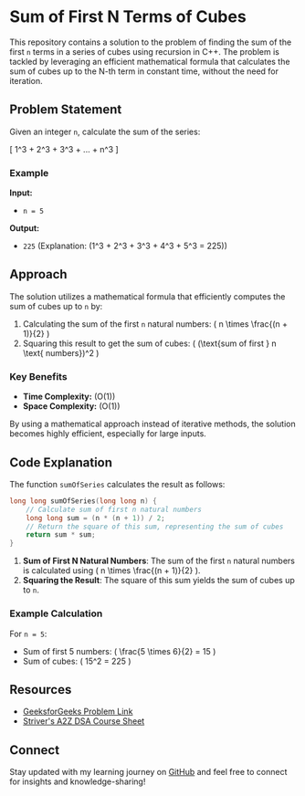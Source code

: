 # Sum of First N Terms of Cubes

This repository contains a solution to the problem of finding the sum of the first `n` terms in a series of cubes using recursion in C++. The problem is tackled by leveraging an efficient mathematical formula that calculates the sum of cubes up to the N-th term in constant time, without the need for iteration.

## Problem Statement

Given an integer `n`, calculate the sum of the series:

\[
1^3 + 2^3 + 3^3 + ... + n^3
\]

### Example

**Input:**  
- `n = 5`

**Output:**  
- `225` (Explanation: \(1^3 + 2^3 + 3^3 + 4^3 + 5^3 = 225\))

## Approach

The solution utilizes a mathematical formula that efficiently computes the sum of cubes up to `n` by:
1. Calculating the sum of the first `n` natural numbers: \( n \times \frac{(n + 1)}{2} \)
2. Squaring this result to get the sum of cubes: \( (\text{sum of first } n \text{ numbers})^2 \)

### Key Benefits
- **Time Complexity:** \(O(1)\)
- **Space Complexity:** \(O(1)\)

By using a mathematical approach instead of iterative methods, the solution becomes highly efficient, especially for large inputs.

## Code Explanation

The function `sumOfSeries` calculates the result as follows:

```cpp
long long sumOfSeries(long long n) {
    // Calculate sum of first n natural numbers
    long long sum = (n * (n + 1)) / 2;
    // Return the square of this sum, representing the sum of cubes
    return sum * sum;
}
```

1. **Sum of First N Natural Numbers**: The sum of the first `n` natural numbers is calculated using \( n \times \frac{(n + 1)}{2} \).
2. **Squaring the Result**: The square of this sum yields the sum of cubes up to `n`.

### Example Calculation
For `n = 5`:
- Sum of first 5 numbers: \( \frac{5 \times 6}{2} = 15 \)
- Sum of cubes: \( 15^2 = 225 \)

## Resources

- [GeeksforGeeks Problem Link](https://www.geeksforgeeks.org/problems/sum-of-first-n-terms5843/1)
- [Striver's A2Z DSA Course Sheet](https://takeuforward.org/strivers-a2z-dsa-course/strivers-a2z-dsa-course-sheet-2)

## Connect

Stay updated with my learning journey on [GitHub](https://github.com/Itssanthoshhere) and feel free to connect for insights and knowledge-sharing!
